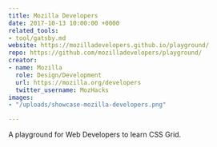 ```yaml
---
title: Mozilla Developers
date: 2017-10-13 10:00:00 +0000
related_tools:
- tool/gatsby.md
website: https://mozilladevelopers.github.io/playground/
repo: https://github.com/mozilladevelopers/playground/
creator:
- name: Mozilla
  role: Design/Development
  url: https://mozilla.org/developers
  twitter_username: MozHacks
images:
- "/uploads/showcase-mozilla-developers.png"

---
```

A playground for Web Developers to learn CSS Grid.
